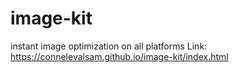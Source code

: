 # image-kit
instant image optimization on all platforms
Link: https://connelevalsam.github.io/image-kit/index.html